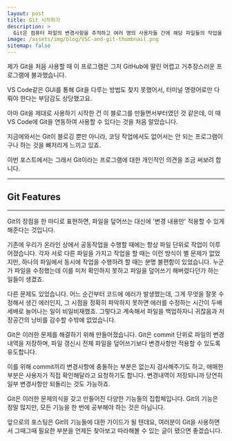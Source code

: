 ```yaml
---
layout: post
title: Git 시작하기
description: >
  Git은 컴퓨터 파일의 변경사항을 추적하고 여러 명의 사용자들 간에 해당 파일들의 작업을 조율하기 위한 분산 버전 관리 시스템입니다. (위키백과)
image: /assets/img/blog/VSC-and-git-thumbnail.png
sitemap: false
---
```


제가 Git을 처음 사용할 때 이 프로그램은 그저 GitHub에 딸린 어렵고 거추장스러운 프로그램에 불과했습니다.

VS Code같은 GUI를 통해 Git을 다루는 방법도 찾지 못했어서, 터미널 명령어로만 다뤄야 한다는 부담감도 상당했고요.

아마 Git을 제대로 사용하기 시작한 건 이 블로그를 만들면서부터였던 것 같은데, 이 때 VS Code에 Git을 연동하여 사용할 수 있다는 것을 처음 알았습니다.

지금에와서는 Git이 블로깅 뿐만 아니라, 코딩 작업에서도 없어서는 안 되는 프로그램이구나 하는 것을 뼈저리게 느끼고 있죠.

이번 포스트에서는 그래서 Git이라는 프로그램에 대한 개인적인 의견을 조금 써보려 합니다.

---
## Git Features
---

Git의 장점을 한 마디로 표현하면, 파일을 덮어쓰는 대신에 '변경 내용만' 적용할 수 있게 해준다는 것입니다.

기존에 우리가 온라인 상에서 공동작업을 수행할 때에는 항상 파일 단위로 작업이 이루어졌습니다. 각자 서로 다른 파일을 가지고 작업을 할 때는 이런 방식이 별 문제가 없었지만, 하나의 파일에서 동시에 작업을 수행하려 할 때는 분명 불편함이 있었습니다. 누군가 파일을 수정했는데 이를 미처 확인하지 못하고 파일을 덮어쓰기 해버렸다던가 하는 일들이 생겼죠.

다른 문제도 있었습니다. 어느 순간부터 코드에 에러가 발생했는데, 그게 무엇을 잘못 수정해서 생긴 에러인지, 그 시점을 정확히 파악하지 못하면 에러를 수정하는 시간이 두배 세배로 늘어나는 일이 비일비재했죠. 그렇다고 계속해서 파일을 백업하자니 귀찮음과 저장공간의 낭비를 감수할 수밖에 없었습니다.

Git은 이러한 문제를 해결하기 위해 만들어졌습니다. Git은 commit 단위로 파일의 변경내역을 저장하며, 파일 갱신시 전체 파일을 덮어쓰기보다 변경사항만 적용할 수 있도록 유도합니다.

이를 위해 commit끼리 변경사항에 충돌하는 부분은 없는지 검사해주기도 하고, 애매한 부분은 사용자가 직접 확인해달라고 요청하기도 합니다. 변경내역이 저장되니까 당연히 일부 변경사항만 되돌리는 것도 가능하죠.

Git은 이러한 문제의식을 갖고 만들어진 다양한 기능들의 집합체입니다. Git의 기능은 정말 많지만, 모든 기능을 한 번에 공부해야 하는 것은 아닙니다.

앞으로의 포스팅은 Git의 기능들에 대한 가이드가 될 텐데요, 여러분이 Git을 사용하면서 그때그때 필요한 부분을 언제든 찾아보고 따라해볼 수 있는 글이 됐으면 좋겠습니다.
